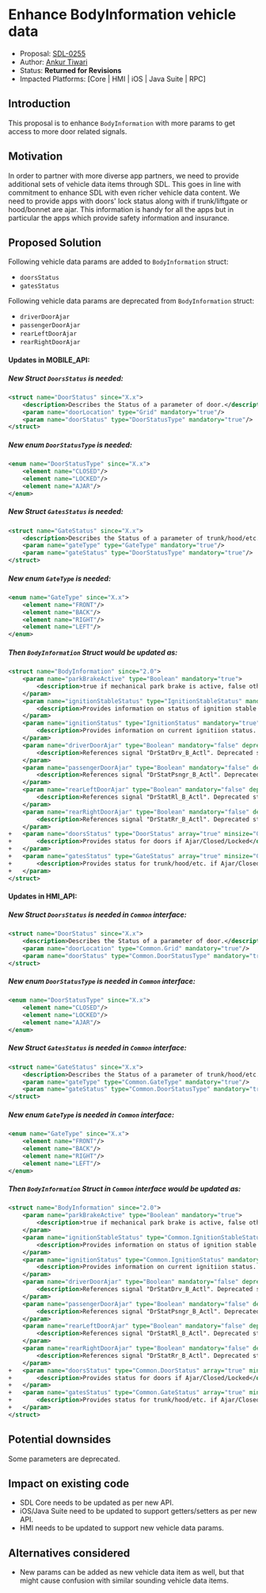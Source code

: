 # Enhance BodyInformation vehicle data

* Proposal: [SDL-0255](0255-Enhance-BodyInformation-vehicle-data.md)
* Author: [Ankur Tiwari](https://github.com/atiwari9)
* Status: **Returned for Revisions**
* Impacted Platforms: [Core | HMI | iOS | Java Suite | RPC]

## Introduction

This proposal is to enhance `BodyInformation` with more params to get access to more door related signals.

## Motivation

In order to partner with more diverse app partners, we need to provide additional sets of vehicle data items through SDL. This goes in line with commitment to enhance SDL with even richer vehicle data content. We need to provide apps with doors' lock status along with if trunk/liftgate or hood/bonnet are ajar. This information is handy for all the apps but in particular the apps which provide safety information and insurance.

## Proposed Solution 

Following vehicle data params are added to `BodyInformation` struct:
* `doorsStatus`
* `gatesStatus`

Following vehicle data params are deprecated from `BodyInformation` struct:
* `driverDoorAjar`
* `passengerDoorAjar`
* `rearLeftDoorAjar`
* `rearRightDoorAjar`

#### Updates in MOBILE_API:

##### New Struct `DoorsStatus` is needed:
```xml
<struct name="DoorStatus" since="X.x">
	<description>Describes the Status of a parameter of door.</description>
	<param name="doorLocation" type="Grid" mandatory="true"/>
	<param name="doorStatus" type="DoorStatusType" mandatory="true"/>
</struct>
```
##### New enum `DoorStatusType` is needed:
```xml
<enum name="DoorStatusType" since="X.x">
	<element name="CLOSED"/>
	<element name="LOCKED"/>
	<element name="AJAR"/>
</enum>
```

##### New Struct `GatesStatus` is needed:
```xml
<struct name="GateStatus" since="X.x">
	<description>Describes the Status of a parameter of trunk/hood/etc.</description>
	<param name="gateType" type="GateType" mandatory="true"/>
	<param name="gateStatus" type="DoorStatusType" mandatory="true"/>
</struct>
```

##### New enum `GateType` is needed:
```xml
<enum name="GateType" since="X.x">
	<element name="FRONT"/>
	<element name="BACK"/>
	<element name="RIGHT"/>
	<element name="LEFT"/>
</enum>
```

##### Then `BodyInformation` Struct would be updated as:
```xml
<struct name="BodyInformation" since="2.0">
	<param name="parkBrakeActive" type="Boolean" mandatory="true">
		<description>true if mechanical park brake is active, false otherwise.</description>
	</param>
	<param name="ignitionStableStatus" type="IgnitionStableStatus" mandatory="true">
		<description>Provides information on status of ignition stable switch. See IgnitionStableStatus.</description>
	</param>
	<param name="ignitionStatus" type="IgnitionStatus" mandatory="true">
		<description>Provides information on current ignitiion status. See IgnitionStatus.</description>
	</param>
	<param name="driverDoorAjar" type="Boolean" mandatory="false" deprecated="true" since="X.x">
		<description>References signal "DrStatDrv_B_Actl". Deprecated starting with API X.x.x.</description>
	</param>
	<param name="passengerDoorAjar" type="Boolean" mandatory="false" deprecated="true" since="X.x">
		<description>References signal "DrStatPsngr_B_Actl". Deprecated starting with API X.x.x.</description>
	</param>
	<param name="rearLeftDoorAjar" type="Boolean" mandatory="false" deprecated="true" since="X.x">
		<description>References signal "DrStatRl_B_Actl". Deprecated starting with API X.x.x.</description>
	</param>
	<param name="rearRightDoorAjar" type="Boolean" mandatory="false" deprecated="true" since="X.x">
		<description>References signal "DrStatRr_B_Actl". Deprecated starting with API X.x.x.</description>
	</param>
+	<param name="doorsStatus" type="DoorStatus" array="true" minsize="0" maxsize="100" mandatory="false" since="X.x">
+		<description>Provides status for doors if Ajar/Closed/Locked</description>
+	</param>	
+	<param name="gatesStatus" type="GateStatus" array="true" minsize="0" maxsize="100" mandatory="false" since="X.x">
+		<description>Provides status for trunk/hood/etc. if Ajar/Closed/Locked</description>
+	</param>
</struct>
```

#### Updates in HMI_API:


##### New Struct `DoorsStatus` is needed in `Common` interface:
```xml
<struct name="DoorStatus" since="X.x">
	<description>Describes the Status of a parameter of door.</description>
	<param name="doorLocation" type="Common.Grid" mandatory="true"/>
	<param name="doorStatus" type="Common.DoorStatusType" mandatory="true"/>
</struct>
```
##### New enum `DoorStatusType` is needed in `Common` interface:
```xml
<enum name="DoorStatusType" since="X.x">
	<element name="CLOSED"/>
	<element name="LOCKED"/>
	<element name="AJAR"/>
</enum>
```

##### New Struct `GatesStatus` is needed in `Common` interface:
```xml
<struct name="GateStatus" since="X.x">
	<description>Describes the Status of a parameter of trunk/hood/etc.</description>
	<param name="gateType" type="Common.GateType" mandatory="true"/>
	<param name="gateStatus" type="Common.DoorStatusType" mandatory="true"/>
</struct>
```

##### New enum `GateType` is needed in `Common` interface:
```xml
<enum name="GateType" since="X.x">
	<element name="FRONT"/>
	<element name="BACK"/>
	<element name="RIGHT"/>
	<element name="LEFT"/>
</enum>
```

##### Then `BodyInformation` Struct in `Common` interface would be updated as:
```xml
<struct name="BodyInformation" since="2.0">
	<param name="parkBrakeActive" type="Boolean" mandatory="true">
		<description>true if mechanical park brake is active, false otherwise.</description>
	</param>
	<param name="ignitionStableStatus" type="Common.IgnitionStableStatus" mandatory="true">
		<description>Provides information on status of ignition stable switch. See IgnitionStableStatus.</description>
	</param>
	<param name="ignitionStatus" type="Common.IgnitionStatus" mandatory="true">
		<description>Provides information on current ignitiion status. See IgnitionStatus.</description>
	</param>
	<param name="driverDoorAjar" type="Boolean" mandatory="false" deprecated="true" since="X.x">
		<description>References signal "DrStatDrv_B_Actl". Deprecated starting with API X.x.x.</description>
	</param>
	<param name="passengerDoorAjar" type="Boolean" mandatory="false" deprecated="true" since="X.x">
		<description>References signal "DrStatPsngr_B_Actl". Deprecated starting with API X.x.x.</description>
	</param>
	<param name="rearLeftDoorAjar" type="Boolean" mandatory="false" deprecated="true" since="X.x">
		<description>References signal "DrStatRl_B_Actl". Deprecated starting with API X.x.x.</description>
	</param>
	<param name="rearRightDoorAjar" type="Boolean" mandatory="false" deprecated="true" since="X.x">
		<description>References signal "DrStatRr_B_Actl". Deprecated starting with API X.x.x.</description>
	</param>
+	<param name="doorsStatus" type="Common.DoorStatus" array="true" minsize="0" maxsize="100" mandatory="false" since="X.x">
+		<description>Provides status for doors if Ajar/Closed/Locked</description>
+	</param>	
+	<param name="gatesStatus" type="Common.GateStatus" array="true" minsize="0" maxsize="100" mandatory="false" since="X.x">
+		<description>Provides status for trunk/hood/etc. if Ajar/Closed/Locked</description>
+	</param>
</struct>
```

## Potential downsides

Some parameters are deprecated.

## Impact on existing code

* SDL Core needs to be updated as per new API.
* iOS/Java Suite need to be updated to support getters/setters as per new API.
* HMI needs to be updated to support new vehicle data params.

## Alternatives considered

* New params can be added as new vehicle data item as well, but that might cause confusion with similar sounding vehicle data items.
